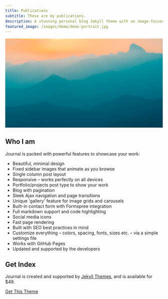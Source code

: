 ```yaml
---
title: Publications 
subtitle: These are my publications.
description: A stunning personal blog Jekyll theme with an image-focused design.
featured_image: /images/demo/demo-portrait.jpg
---
```


![](/images/demo/demo-landscape.jpg)

## Who I am 

Journal is packed with powerful features to showcase your work:

* Beautiful, minimal design
* Fixed sidebar images that animate as you browse
* Single column post layout
* Responsive – works perfectly on all devices
* Portfolio/projects post type to show your work
* Blog with pagination
* Sleek Ajax navigation and page transitions
* Unique 'gallery' feature for image grids and carousels
* Built-in contact form with Formspree integration
* Full markdown support and code highlighting
* Social media icons
* Fast page rendering
* Built with SEO best practices in mind
* Customize everything – colors, spacing, fonts, sizes etc. – via a simple settings file
* Works with GitHub Pages
* Updated and supported by the developers

## Get Index

Journal is created and supported by [Jekyll Themes](https://jekyllthemes.io), and is available for $49.

<a href="https://jekyllthemes.io/theme/journal-personal-jekyll-theme" class="button button--large">Get This Theme</a>
